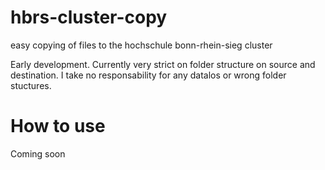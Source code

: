 # hbrs-cluster-copy
easy copying of files to the hochschule bonn-rhein-sieg cluster

Early development. Currently very strict on folder structure on source and destination.
I take no responsability for any datalos or wrong folder stuctures.

# How to use
Coming soon
